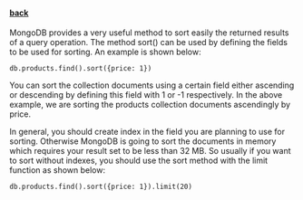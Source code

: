 #### [back](search_data_main.md)


MongoDB provides a very useful method to sort easily the returned results of a query operation. The method sort() can be used by defining the fields to be used for sorting. An example is shown below:

````
db.products.find().sort({price: 1})
````

You can sort the collection documents using a certain field either ascending or descending by defining this field with 1 or -1 respectively. In the above example, we are sorting the products collection documents ascendingly by price. 

In general, you should create index in the field you are planning to use for sorting. Otherwise MongoDB is going to sort the documents in memory which requires your result set to be less than 32 MB. So usually if you want to sort without indexes, you should use the sort method with the limit function as shown below:

````
db.products.find().sort({price: 1}).limit(20)
````